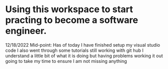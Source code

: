 # Using this workspace to start practing to become a software engineer.
12/18/2022
Mid-point: Has of today I have finished setup my visual studio code I also went through some tutorials still working with git hub I understand a little bit of what it is doing but having problems working it out going to take my time to ensure I am not missing anything
